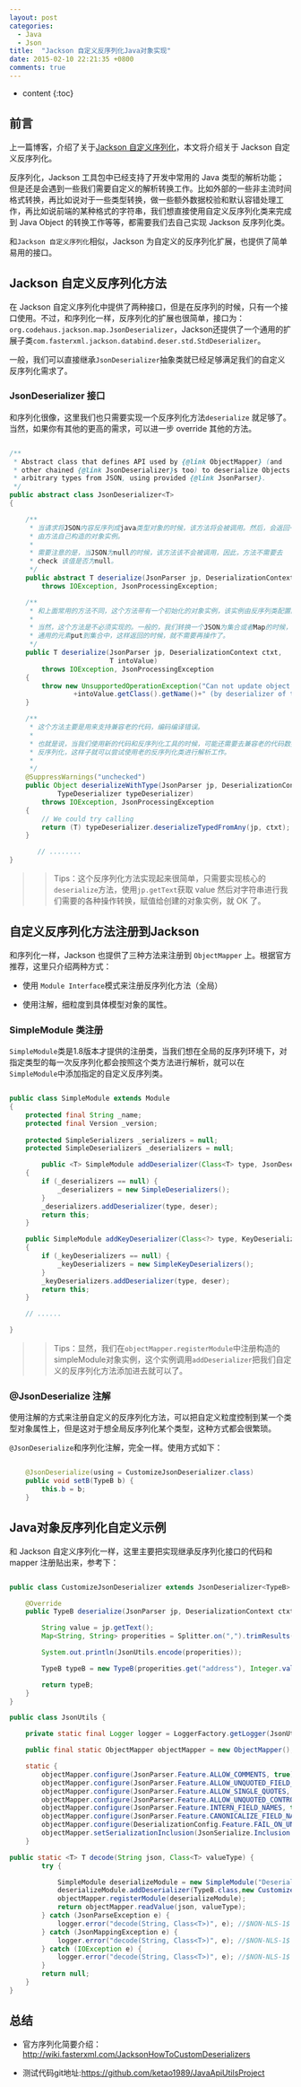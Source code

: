 ```yaml
---
layout: post
categories: 
  - Java 
  - Json  
title:  "Jackson 自定义反序列化Java对象实现"
date: 2015-02-10 22:21:35 +0800
comments: true
---
```


* content
{:toc}

## <a id="Intro">前言</a>

上一篇博客，介绍了关于[Jackson 自定义序列化](http://ketao1989.github.io/posts/Jackson-Serialize-Java-Object-Implementation.html)，本文将介绍关于 Jackson 自定义反序列化。

反序列化，Jackson 工具包中已经支持了开发中常用的 Java 类型的解析功能；但是还是会遇到一些我们需要自定义的解析转换工作。比如外部的一些非主流时间格式转换，再比如说对于一些类型转换，做一些额外数据校验和默认容错处理工作，再比如说前端的某种格式的字符串，我们想直接使用自定义反序列化类来完成到 Java Object 的转换工作等等，都需要我们去自己实现 Jackson 反序列化类。

和`Jackson 自定义序列化`相似，Jackson 为自定义的反序列化扩展，也提供了简单易用的接口。

## <a id="CustomizeDeserialize">Jackson 自定义反序列化方法</a>

在 Jackson 自定义序列化中提供了两种接口，但是在反序列的时候，只有一个接口使用。不过，和序列化一样，反序列化的扩展也很简单，接口为：`org.codehaus.jackson.map.JsonDeserializer`，Jackson还提供了一个通用的扩展子类`com.fasterxml.jackson.databind.deser.std.StdDeserializer`。

一般，我们可以直接继承`JsonDeserializer`抽象类就已经足够满足我们的自定义反序列化需求了。

### JsonDeserializer 接口

和序列化很像，这里我们也只需要实现一个反序列化方法`deserialize` 就足够了。当然，如果你有其他的更高的需求，可以进一步 override 其他的方法。

``` java

/**
 * Abstract class that defines API used by {@link ObjectMapper} (and
 * other chained {@link JsonDeserializer}s too) to deserialize Objects of
 * arbitrary types from JSON, using provided {@link JsonParser}.
 */
public abstract class JsonDeserializer<T>
{

    /**
     * 当请求将JSON内容反序列成java类型对象的时候，该方法将会被调用。然后，会返回一个
     * 由方法自己构造的对象实例。
     *
     * 需要注意的是，当JSON为null的时候，该方法该不会被调用，因此，方法不需要去
     * check 该值是否为null。
     */
    public abstract T deserialize(JsonParser jp, DeserializationContext ctxt)
        throws IOException, JsonProcessingException;

    /**
     * 和上面常用的方法不同，这个方法带有一个初始化的对象实例，该实例由反序列类配置的。
     * 
     * 当然，这个方法是不必须实现的。一般的，我们转换一个JSON为集合或者Map的时候，可以把
     * 通用的元素put到集合中，这样返回的时候，就不需要再操作了。
     */
    public T deserialize(JsonParser jp, DeserializationContext ctxt,
                         T intoValue)
        throws IOException, JsonProcessingException
    {
        throw new UnsupportedOperationException("Can not update object of type "
                +intoValue.getClass().getName()+" (by deserializer of type "+getClass().getName()+")");
    }

    /**
     * 这个方法主要是用来支持兼容老的代码，编码编译错误。
     *
     * 也就是说，当我们使用新的代码和反序列化工具的时候，可能还需要去兼容老的代码数据
     * 反序列化，这样子就可以尝试使用老的反序列化类进行解析工作。
     *
     */
    @SuppressWarnings("unchecked")
    public Object deserializeWithType(JsonParser jp, DeserializationContext ctxt,
            TypeDeserializer typeDeserializer)
        throws IOException, JsonProcessingException
    {
        // We could try calling 
        return (T) typeDeserializer.deserializeTypedFromAny(jp, ctxt);
    }

       // ........
}
```

>> Tips：这个反序列化方法实现起来很简单，只需要实现核心的`deserialize`方法，使用`jp.getText`获取 value 然后对字符串进行我们需要的各种操作转换，赋值给创建的对象实例，就 OK 了。
>> 

<!-- more -->

## <a id="RegisterDeserializer">自定义反序列化方法注册到Jackson</a>

和序列化一样，Jackson 也提供了三种方法来注册到 `ObjectMapper` 上。根据官方推荐，这里只介绍两种方式：

- 使用 `Module Interface`模式来注册反序列化方法（全局）

- 使用注解，细粒度到具体模型对象的属性。

### SimpleModule 类注册

`SimpleModule`类是1.8版本才提供的注册类，当我们想在全局的反序列环境下，对指定类型的每一次反序列化都会按照这个类方法进行解析，就可以在`SimpleModule`中添加指定的自定义反序列类。

``` java

public class SimpleModule extends Module
{
    protected final String _name;
    protected final Version _version;
    
    protected SimpleSerializers _serializers = null;
    protected SimpleDeserializers _deserializers = null;

        public <T> SimpleModule addDeserializer(Class<T> type, JsonDeserializer<? extends T> deser)
    {
        if (_deserializers == null) {
            _deserializers = new SimpleDeserializers();
        }
        _deserializers.addDeserializer(type, deser);
        return this;
    }

    public SimpleModule addKeyDeserializer(Class<?> type, KeyDeserializer deser)
    {
        if (_keyDeserializers == null) {
            _keyDeserializers = new SimpleKeyDeserializers();
        }
        _keyDeserializers.addDeserializer(type, deser);
        return this;
    }

    // ......

}
```

>> Tips：显然，我们在`objectMapper.registerModule`中注册构造的simpleModule对象实例，这个实例调用`addDeserializer`把我们自定义的反序列化方法添加进去就可以了。
>> 

### @JsonDeserialize 注解

使用注解的方式来注册自定义的反序列化方法，可以把自定义粒度控制到某一个类型对象属性上，但是这对于想全局反序列化某个类型，这种方式都会很繁琐。

`@JsonDeserialize`和序列化注解，完全一样。使用方式如下：

``` java

    @JsonDeserialize(using = CustomizeJsonDeserializer.class)
    public void setB(TypeB b) {
        this.b = b;
    }

```

## <a id="JacksonCustomizeSample">Java对象反序列化自定义示例</a>

和 Jackson 自定义序列化一样，这里主要把实现继承反序列化接口的代码和 mapper 注册贴出来，参考下：

``` java

public class CustomizeJsonDeserializer extends JsonDeserializer<TypeB> {

    @Override
    public TypeB deserialize(JsonParser jp, DeserializationContext ctxt) throws IOException, JsonProcessingException {

        String value = jp.getText();
        Map<String, String> properities = Splitter.on(",").trimResults().withKeyValueSeparator("=").split(StringUtils.substringBetween(value, "{", "}"));

        System.out.println(JsonUtils.encode(properities));

        TypeB typeB = new TypeB(properities.get("address"), Integer.valueOf(properities.get("code")));

        return typeB;
    }
}

public class JsonUtils {

    private static final Logger logger = LoggerFactory.getLogger(JsonUtils.class);

    public final static ObjectMapper objectMapper = new ObjectMapper();

    static {
        objectMapper.configure(JsonParser.Feature.ALLOW_COMMENTS, true);
        objectMapper.configure(JsonParser.Feature.ALLOW_UNQUOTED_FIELD_NAMES, true);
        objectMapper.configure(JsonParser.Feature.ALLOW_SINGLE_QUOTES, true);
        objectMapper.configure(JsonParser.Feature.ALLOW_UNQUOTED_CONTROL_CHARS, true);
        objectMapper.configure(JsonParser.Feature.INTERN_FIELD_NAMES, true);
        objectMapper.configure(JsonParser.Feature.CANONICALIZE_FIELD_NAMES, true);
        objectMapper.configure(DeserializationConfig.Feature.FAIL_ON_UNKNOWN_PROPERTIES, false);
        objectMapper.setSerializationInclusion(JsonSerialize.Inclusion.NON_NULL);// JSON节点不包含属性值为NULL
    }

public static <T> T decode(String json, Class<T> valueType) {
        try {

            SimpleModule deserializeModule = new SimpleModule("DeserializeModule", new Version(1, 0, 0, null));
            deserializeModule.addDeserializer(TypeB.class,new CustomizeJsonDeserializer()); // assuming serializer declares correct class to bind to
            objectMapper.registerModule(deserializeModule);
            return objectMapper.readValue(json, valueType);
        } catch (JsonParseException e) {
            logger.error("decode(String, Class<T>)", e); //$NON-NLS-1$
        } catch (JsonMappingException e) {
            logger.error("decode(String, Class<T>)", e); //$NON-NLS-1$
        } catch (IOException e) {
            logger.error("decode(String, Class<T>)", e); //$NON-NLS-1$
        }
        return null;
    }
}
```

## <a id="End">总结</a>

- 官方序列化简要介绍：<http://wiki.fasterxml.com/JacksonHowToCustomDeserializers>

- 测试代码git地址:<https://github.com/ketao1989/JavaApiUtilsProject>
